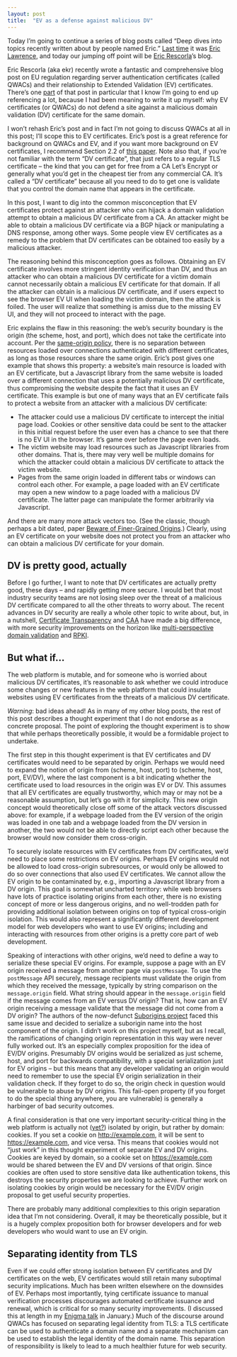 ```yaml
---
layout: post
title:  "EV as a defense against malicious DV"
---
```


Today I’m going to continue a series of blog posts called “Deep dives
into topics recently written about by people named Eric.”
[Last time](https://emilymstark.com/2022/12/18/death-to-the-line-of-death.html)
it was [Eric Lawrence](https://textslashplain.com/), and today our
jumping off point will be
[Eric Rescorla](https://educatedguesswork.org/)’s blog.

Eric Rescorla (aka ekr) recently wrote a fantastic and comprehensive
blog post on EU regulation regarding server authentication
certificates (called QWACs) and their relationship to Extended
Validation (EV) certificates. There’s one
[part](https://educatedguesswork.org/posts/eidas-article45/#dv-misissuance)
of that post in particular that I know I’m going to end up referencing
a lot, because I had been meaning to write it up myself: why EV
certificates (or QWACs) do not defend a site against a malicious
domain validation (DV) certificate for the same domain.

I won’t rehash Eric’s post and in fact I’m not going to discuss QWACs
at all in this post; I’ll scope this to EV certificates. Eric’s post
is a great reference for background on QWACs and EV, and if you want
more background on EV certificates, I recommend Section 2.2 of
[this paper](https://www.usenix.org/system/files/sec19-thompson.pdf).
Note also that, if you’re not familiar with the term “DV certificate”,
that just refers to a regular TLS certificate – the kind that you can
get for free from a CA Let’s Encrypt or generally what you’d get in
the cheapest tier from any commercial CA. It’s called a “DV
certificate” because all you need to do to get one is validate that
you control the domain name that appears in the certificate.

In this post, I want to dig into the common misconception that EV
certificates protect against an attacker who can hijack a domain
validation attempt to obtain a malicious DV certificate from a CA. An
attacker might be able to obtain a malicious DV certificate via a BGP
hijack or manipulating a DNS response, among other ways. Some people
view EV certificates as a remedy to the problem that DV certificates
can be obtained too easily by a malicious attacker.

The reasoning behind this misconception goes as follows. Obtaining an
EV certificate involves more stringent identity verification than DV,
and thus an attacker who can obtain a malicious DV certificate for a
victim domain cannot necessarily obtain a malicious EV certificate for
that domain. If all the attacker can obtain is a malicious DV
certificate, and if users expect to see the browser EV UI when loading
the victim domain, then the attack is foiled. The user will realize
that something is amiss due to the missing EV UI, and they will not
proceed to interact with the page.

Eric explains the flaw in this reasoning: the web’s security boundary
is the origin (the scheme, host, and port), which does not take the
certificate into account. Per the
[same-origin policy](https://developer.mozilla.org/en-US/docs/Web/Security/Same-origin_policy),
there is no separation between resources loaded over connections
authenticated with different certificates, as long as those resources
share the same origin. Eric’s post gives one example that shows this
property: a website’s main resource is loaded with an EV certificate,
but a Javascript library from the same website is loaded over a
different connection that uses a potentially malicious DV certificate,
thus compromising the website despite the fact that it uses an EV
certificate. This example is but one of many ways that an EV
certificate fails to protect a website from an attacker with a
malicious DV certificate:

* The attacker could use a malicious DV certificate to intercept the
  initial page load. Cookies or other sensitive data could be sent to
  the attacker in this initial request before the user even has a
  chance to see that there is no EV UI in the browser. It’s game over
  before the page even loads.
* The victim website may load resources such as Javascript libraries
  from other domains. That is, there may very well be multiple domains
  for which the attacker could obtain a malicious DV certificate to
  attack the victim website.
* Pages from the same origin loaded in different tabs or windows can
  control each other. For example, a page loaded with an EV
  certificate may open a new window to a page loaded with a malicious
  DV certificate. The latter page can manipulate the former
  arbitrarily via Javascript.

And there are many more attack vectors too. (See the classic, though
perhaps a bit dated, paper
[Beware of Finer-Grained Origins](https://seclab.stanford.edu/websec/origins/fgo.pdf).)
Clearly, using an EV certificate on your website does not protect you
from an attacker who can obtain a malicious DV certificate for your
domain.

## DV is pretty good, actually

Before I go further, I want to note that DV certificates are actually
pretty good, these days – and rapidly getting more secure. I would bet
that most industry security teams are not losing sleep over the threat
of a malicious DV certificate compared to all the other threats to
worry about. The recent advances in DV security are really a whole
other topic to write about, but, in a nutshell,
[Certificate Transparency](/2020/07/20/certificate-transparency-a-birds-eye-view.html)
and
[CAA](https://en.wikipedia.org/wiki/DNS_Certification_Authority_Authorization)
have made a big difference, with more security improvements on the
horizon like
[multi-perspective domain validation](https://letsencrypt.org/2020/02/19/multi-perspective-validation.html)
and [RPKI](https://blog.cloudflare.com/rpki/).

## But what if…

The web platform is mutable, and for someone who is worried about
malicious DV certificates, it’s reasonable to ask whether we could
introduce some changes or new features in the web platform that could
insulate websites using EV certificates from the threats of a
malicious DV certificate.

_Warning_: bad ideas ahead! As in many of my other blog posts, the
rest of this post describes a thought experiment that I do not endorse
as a concrete proposal. The point of exploring the thought experiment
is to show that while perhaps theoretically possible, it would be a
formidable project to undertake.

The first step in this thought experiment is that EV certificates and
DV certificates would need to be separated by origin. Perhaps we would
need to expand the notion of origin from (scheme, host, port) to
(scheme, host, port, EV/DV), where the last component is a bit
indicating whether the certificate used to load resources in the
origin was EV or DV. This assumes that all EV certificates are equally
trustworthy, which may or may not be a reasonable assumption, but
let’s go with it for simplicity. This new origin concept would
theoretically close off some of the attack vectors discussed above:
for example, if a webpage loaded from the EV version of the origin was
loaded in one tab and a webpage loaded from the DV version in another,
the two would not be able to directly script each other because the
browser would now consider them cross-origin.

To securely isolate resources with EV certificates from DV
certificates, we’d need to place some restrictions on EV
origins. Perhaps EV origins would not be allowed to load cross-origin
subresources, or would only be allowed to do so over connections that
also used EV certificates. We cannot allow the EV origin to be
contaminated by, e.g., importing a Javascript library from a DV
origin. This goal is somewhat uncharted territory: while web browsers
have lots of practice isolating origins from each other, there is no
existing concept of more or less dangerous origins, and no
well-trodden path for providing additional isolation between origins
on top of typical cross-origin isolation. This would also represent a
significantly different development model for web developers who want
to use EV origins; including and interacting with resources from other
origins is a pretty core part of web development.

Speaking of interactions with other origins, we’d need to define a way
to serialize these special EV origins. For example, suppose a page
with an EV origin received a message from another page via
`postMessage`. To use the `postMessage` API securely, message
recipients must validate the origin from which they received the
message, typically by string comparison on the `message.origin`
field. What string should appear in the `message.origin` field if the
message comes from an EV versus DV origin? That is, how can an EV
origin receiving a message validate that the message did not come from
a DV origin? The authors of the now-defunct [Suborigins
project](https://w3c.github.io/webappsec-suborigins/) faced this same
issue and decided to serialize a suborigin name into the host
component of the origin. I didn’t work on this project myself, but as
I recall, the ramifications of changing origin representation in this
way were never fully worked out. It’s an especially complex
proposition for the idea of EV/DV origins. Presumably DV origins would
be serialized as just scheme, host, and port for backwards
compatibility, with a special serialization just for EV origins – but
this means that any developer validating an origin would need to
remember to use the special EV origin serialization in their
validation check. If they forget to do so, the origin check in
question would be vulnerable to abuse by DV origins. This fail-open
property (if you forget to do the special thing anywhere, you are
vulnerable) is generally a harbinger of bad security outcomes.

A final consideration is that one very important security-critical
thing in the web platform is actually not
([yet?](https://chromestatus.com/feature/4945698250293248)) isolated
by origin, but rather by domain: cookies. If you set a cookie on
http://example.com, it will be sent to https://example.com, and vice
versa. This means that cookies would not “just work” in this thought
experiment of separate EV and DV origins. Cookies are keyed by domain,
so a cookie set on https://example.com would be shared between the EV
and DV versions of that origin. Since cookies are often used to store
sensitive data like authentication tokens, this destroys the security
properties we are looking to achieve. Further work on isolating
cookies by origin would be necessary for the EV/DV origin proposal to
get useful security properties.

There are probably many additional complexities to this origin
separation idea that I’m not considering. Overall, it may be
theoretically possible, but it is a hugely complex proposition both
for browser developers and for web developers who would want to use an
EV origin.

## Separating identity from TLS

Even if we could offer strong isolation between EV certificates and DV
certificates on the web, EV certificates would still retain many
suboptimal security implications. Much has been written elsewhere on
the downsides of EV. Perhaps most importantly, tying certificate
issuance to manual verification processes discourages automated
certificate issuance and renewal, which is critical for so many
security improvements. (I discussed this at length in my
[Enigma talk](https://www.usenix.org/conference/enigma2023/presentation/stark)
in January.) Much of the discourse around QWACs has focused on
separating legal identity from TLS: a TLS certificate can be used to
authenticate a domain name and a separate mechanism can be used to
establish the legal identity of the domain name. This separation of
responsibility is likely to lead to a much healthier future for web
security.